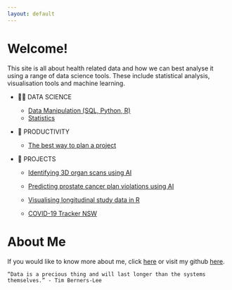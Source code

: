 ```yaml
---
layout: default
---
```


# Welcome!

This site is all about health related data and how we can best analyse it using a range of data science tools. These include statistical analysis, visualisation tools and machine learning.

- 👨‍💻 DATA SCIENCE
  
  - [Data Manipulation (SQL, Python, R)](datascience/data-manipulation/data-manipulation.md)
  - [Statistics](datascience/statistics/statistics.md)

- 🧠 PRODUCTIVITY
  
  - [The best way to plan a project](productivity/project-template/project-template.md)

- 📁 PROJECTS
  
  - [Identifying 3D organ scans using AI](projects/identidying-3d-organ-scans-using-ai/identidying-3d-organ-scans-using-ai.md)
  
  - [Predicting prostate cancer plan violations using AI](projects/predicting-prostate-cancer-plan-violations-using-ai/predicting-prostate-cancer-plan-violations-using-ai.md)
  
  - [Visualising longitudinal study data in R](projects/visualising-longitudinal-study-data-in-R/visualising-longitudinal-study-data-in-R.md)
  
  - [COVID-19 Tracker NSW](projects/covid-19-tracker/covid-19-tracker.md)

# About Me

If you would like to know more about me, click [here](about/about.md) or visit my github [here](https://github.com/philliphungerford).

```
“Data is a precious thing and will last longer than the systems themselves.” - Tim Berners-Lee
```
